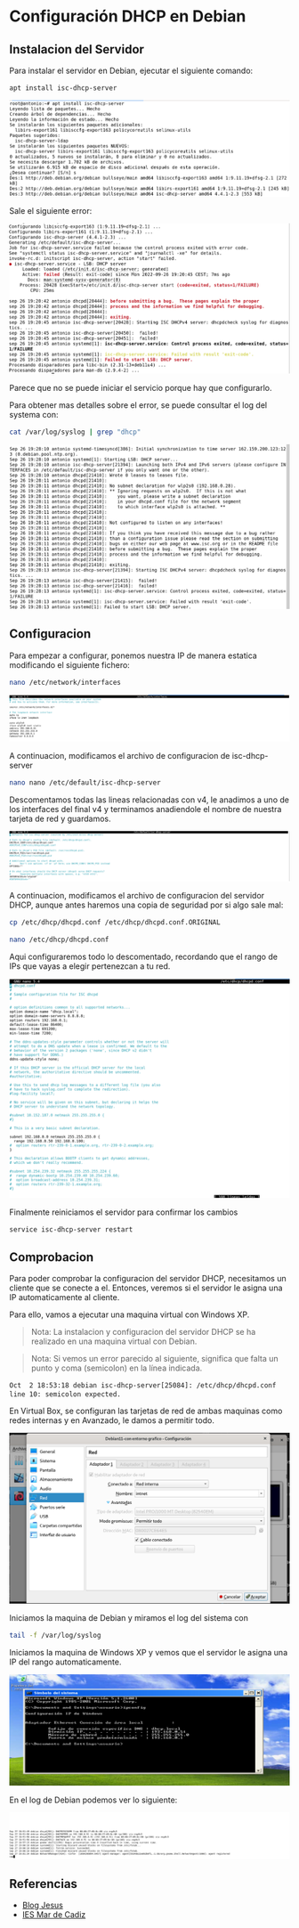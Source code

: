 # Configuración DHCP en Debian

## Instalacion del Servidor

Para instalar el servidor en Debian, ejecutar el siguiente comando:

```bash
apt install isc-dhcp-server
```

![](capturas/instalarServidor.png)

Sale el siguiente error:

![](capturas/instalacionError.png)

Parece que no se puede iniciar el servicio porque hay que configurarlo.

Para obtener mas detalles sobre el error, se puede consultar el log del systema con:

```bash
cat /var/log/syslog | grep "dhcp"
```

![](capturas/logDhcp.png)

## Configuracion

Para empezar a configurar, ponemos nuestra IP de manera estatica modificando el siguiente fichero:

```bash
nano /etc/network/interfaces
```

![](capturas/configuracionEstatica.png)

A continuacion, modificamos el archivo de configuracion de isc-dhcp-server


```bash
nano nano /etc/default/isc-dhcp-server
```

Descomentamos todas las lineas relacionadas con v4, le anadimos a uno de los interfaces del final v4 y terminamos anadiendole el nombre de nuestra tarjeta de red y guardamos.

![](capturas/configuracionDefaultIsc-dhcp-server.png)

A continuacion, modificamos el archivo de configuracion del servidor DHCP, aunque antes haremos una copia de seguridad por si algo sale mal:

```bash
cp /etc/dhcp/dhcpd.conf /etc/dhcp/dhcpd.conf.ORIGINAL
```

```bash
nano /etc/dhcp/dhcpd.conf
```

Aqui configuraremos todo lo descomentado, recordando que el rango de IPs que vayas a elegir pertenezcan a tu red.

![](capturas/configuracionServidorDHP.png)

Finalmente reiniciamos el servidor para confirmar los cambios

```bash
service isc-dhcp-server restart
```

## Comprobacion

Para poder comprobar la configuracion del servidor DHCP, necesitamos un cliente que se conecte a el. Entonces, veremos si el servidor le asigna una IP automaticamente al cliente.

Para ello, vamos a ejecutar una maquina virtual con Windows XP.

> Nota: La instalacion y configuracion del servidor DHCP se ha realizado en una maquina virtual con Debian.

> Nota: Si vemos un error parecido al siguiente, significa que falta un punto y coma (semicolon) en la línea indicada.
```
Oct  2 18:53:18 debian isc-dhcp-server[25084]: /etc/dhcp/dhcpd.conf line 10: semicolon expected.
```

En Virtual Box, se configuran las tarjetas de red de ambas maquinas como redes internas y en Avanzado, le damos a permitir todo.

![](capturas/configuracionRedInterna.png)

Iniciamos la maquina de Debian y miramos el log del sistema con

```bash
tail -f /var/log/syslog
```

Iniciamos la maquina de Windows XP y vemos que el servidor le asigna una IP del rango automaticamente.

![](capturas/ipasignada.png)

En el log de Debian podemos ver lo siguiente:

![](capturas/vistaLogFinal.png)




## Referencias

* [Blog Jesus](https://jesusfernandeztoledo.com/configurar-servidor-dhcp-en-debian-ubuntu/)
* [IES Mar de Cadiz](https://www.fpgenred.es/DHCP/index.html)

